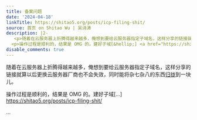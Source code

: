 ```yaml
---
title: 备案问题
date: '2024-04-18'
linkTitle: https://shitao5.org/posts/icp-filing-shit/
source: 首页 on Shitao Wu | 吴诗涛
description: |2-
   <p>随着在云服务器上折腾得越来越多，俺想到要给云服务器指定子域名，这样分享的链接就算以后更换云服务器厂商也不会失效，同时能将杂七杂八的东西<a href="https://yihui.org/cn/2019/03/influence-focus/">归拢</a>到一块儿。</p>
  <p>操作过程是顺利的，结果是 OMG 的。建好子域[&hellip;] <a href="https://shitao5.org/posts/icp-filing-shit/">https://shitao5.org/posts/icp-filing-shit/</a></p>  ...
disable_comments: true
---
```

 <p>随着在云服务器上折腾得越来越多，俺想到要给云服务器指定子域名，这样分享的链接就算以后更换云服务器厂商也不会失效，同时能将杂七杂八的东西<a href="https://yihui.org/cn/2019/03/influence-focus/">归拢</a>到一块儿。</p>
<p>操作过程是顺利的，结果是 OMG 的。建好子域[&hellip;] <a href="https://shitao5.org/posts/icp-filing-shit/">https://shitao5.org/posts/icp-filing-shit/</a></p>  ...